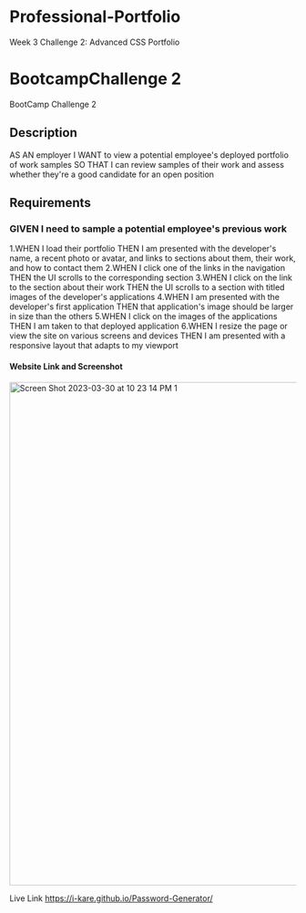 # Professional-Portfolio
Week 3 Challenge 2: Advanced CSS Portfolio
# BootcampChallenge 2
BootCamp Challenge 2 

## Description
AS AN employer
I WANT to view a potential employee's deployed portfolio of work samples
SO THAT I can review samples of their work and assess whether they're a good candidate for an open position



## Requirements 

### GIVEN I need to sample a potential employee's previous work
1.WHEN I load their portfolio THEN I am presented with the developer's name, a recent photo or avatar, and links to sections about them, their work, and how to contact them
2.WHEN I click one of the links in the navigation THEN the UI scrolls to the corresponding section
3.WHEN I click on the link to the section about their work THEN the UI scrolls to a section with titled images of the developer's applications
4.WHEN I am presented with the developer's first application THEN that application's image should be larger in size than the others
5.WHEN I click on the images of the applications THEN I am taken to that deployed application
6.WHEN I resize the page or view the site on various screens and devices THEN I am presented with a responsive layout that adapts to my viewport


#### Website Link and Screenshot
<img width="883" alt="Screen Shot 2023-03-30 at 10 23 14 PM 1" src="https://user-images.githubusercontent.com/119103898/229030393-13bff278-9fd9-4175-9b33-4dcc49e22265.png">

Live Link https://i-kare.github.io/Password-Generator/

